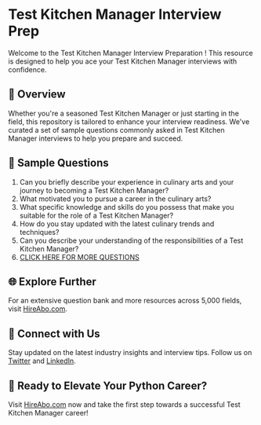 # Test Kitchen Manager Interview Prep

Welcome to the Test Kitchen Manager Interview Preparation ! This resource is designed to help you ace your Test Kitchen Manager interviews with confidence.

## 🚀 Overview

Whether you're a seasoned Test Kitchen Manager or just starting in the field, this repository is tailored to enhance your interview readiness. We've curated a set of sample questions commonly asked in Test Kitchen Manager interviews to help you prepare and succeed.

## 📝 Sample Questions

1. Can you briefly describe your experience in culinary arts and your journey to becoming a Test Kitchen Manager?
2. What motivated you to pursue a career in the culinary arts?
3. What specific knowledge and skills do you possess that make you suitable for the role of a Test Kitchen Manager?
4. How do you stay updated with the latest culinary trends and techniques?
5. Can you describe your understanding of the responsibilities of a Test Kitchen Manager?
6. [CLICK HERE FOR MORE QUESTIONS](https://hireabo.com/job/11_2_15/Test%20Kitchen%20Manager)

## 🌐 Explore Further

For an extensive question bank and more resources across 5,000 fields, visit [HireAbo.com](https://www.hireabo.com).

## 📱 Connect with Us

Stay updated on the latest industry insights and interview tips. Follow us on [Twitter](https://twitter.com/hireabo) and [LinkedIn](https://www.linkedin.com/in/hire-abo-3609972a8/).

## 🚀 Ready to Elevate Your Python Career?

Visit [HireAbo.com](https://www.hireabo.com) now and take the first step towards a successful Test Kitchen Manager career!